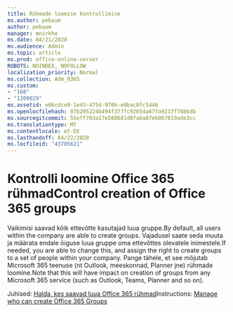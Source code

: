 ```yaml
---
title: Rühmade loomise kontrollimine
ms.author: pebaum
author: pebaum
manager: mnirkhe
ms.date: 04/21/2020
ms.audience: Admin
ms.topic: article
ms.prod: office-online-server
ROBOTS: NOINDEX, NOFOLLOW
localization_priority: Normal
ms.collection: Adm_O365
ms.custom:
- "168"
- "1200029"
ms.assetid: e06cdce9-1e43-475d-970b-e0bac0fc5446
ms.openlocfilehash: 07b205224b494f377fc92654a67fa9237f78bbdb
ms.sourcegitcommit: 55eff703a17e500681d8fa6a87eb067019ade3cc
ms.translationtype: MT
ms.contentlocale: et-EE
ms.lasthandoff: 04/22/2020
ms.locfileid: "43705621"
---
```

# <a name="control-creation-of-office-365-groups"></a><span data-ttu-id="997d9-102">Kontrolli loomine Office 365 rühmad</span><span class="sxs-lookup"><span data-stu-id="997d9-102">Control creation of Office 365 groups</span></span>

<span data-ttu-id="997d9-103">Vaikimisi saavad kõik ettevõtte kasutajad luua gruppe.</span><span class="sxs-lookup"><span data-stu-id="997d9-103">By default, all users within the company are able to create groups.</span></span> <span data-ttu-id="997d9-104">Vajadusel saate seda muuta ja määrata endale õiguse luua gruppe oma ettevõttes olevatele inimestele.</span><span class="sxs-lookup"><span data-stu-id="997d9-104">If needed, you are able to change this, and assign the right to create groups to a set of people within your company.</span></span> <span data-ttu-id="997d9-105">Pange tähele, et see mõjutab Microsoft 365 teenuse (nt Outlook, meeskonnad, Planner jne) rühmade loomine.</span><span class="sxs-lookup"><span data-stu-id="997d9-105">Note that this will have impact on creation of groups from any Microsoft 365 service (such as Outlook, Teams, Planner and so on).</span></span>
  
<span data-ttu-id="997d9-106">Juhised: [Halda, kes saavad luua Office 365 rühmad](https://docs.microsoft.com/office365/admin/create-groups/manage-creation-of-groups)</span><span class="sxs-lookup"><span data-stu-id="997d9-106">Instructions: [Manage who can create Office 365 Groups](https://docs.microsoft.com/office365/admin/create-groups/manage-creation-of-groups)</span></span>
